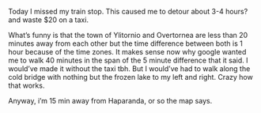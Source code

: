 Today I missed my train stop. This caused me to detour about 3-4 hours? and waste $20 on a taxi. 

What’s funny is that the town of Ylitornio and Overtornea are less than 20 minutes away from each other but the time difference between both is 1 hour because of the time zones. It makes sense now why google wanted me to walk 40 minutes in the span of the 5 minute difference that it said. I would’ve made it without the taxi tbh. But I would’ve had to walk along the cold bridge with nothing but the frozen lake to my left and right. Crazy how that works.

Anyway, i’m 15 min away from Haparanda, or so the map says. 